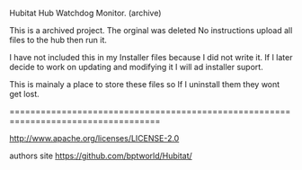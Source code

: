 Hubitat Hub Watchdog Monitor. (archive)

This is a archived project. The orginal was deleted
No instructions upload all files to the hub then run it.


I have not included this in my Installer files because I did not write it.
If I later decide to work on updating and modifying it I will ad installer suport.

This is mainaly a place to store these files so If I uninstall them they wont get lost.


===================================================================================

   http://www.apache.org/licenses/LICENSE-2.0
   
   authors site
   https://github.com/bptworld/Hubitat/

